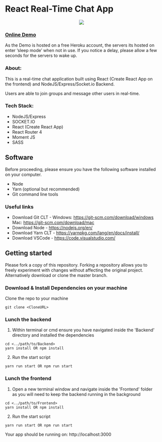 # React Real-Time Chat App

<p align="center">
    <img src="http://git-assets.react-starter-kit.com/logo.png">  
</p>

### [Online Demo](https://react-chatapp-frontend.herokuapp.com)

As the Demo is hosted on a free Heroku account, the servers its hosted on enter ‘sleep mode’ when not in use. If you notice a delay, please allow a few seconds for the servers to wake up.


### About:

This is a real-time chat application built using React (Create React App on the frontend) and NodeJS/Express/Socket.io Backend.

Users are able to join groups and message other users in real-time.

### Tech Stack:

* NodeJS/Express
* SOCKET.IO
* React (Create React App)
* React Router 4
* Moment JS
* SASS


## Software 

Before proceeding, please ensure you have the following software installed on your computer.

* Node
* Yarn (optional but recommended)
* Git command line tools

### Useful links

* Download Git CLT - Windows: https://git-scm.com/download/windows Mac: https://git-scm.com/download/mac
* Download Node - https://nodejs.org/en/
* Download Yarn CLT - https://yarnpkg.com/lang/en/docs/install/
* Download VSCode - https://code.visualstudio.com/

## Getting started

Please fork a copy of this repository. Forking a repository allows you to freely experiment with changes without affecting the original project. Alternatively download or clone the master branch.

### Download & Install Dependencies on your machine 

Clone the repo to your machine 

```
git clone <CloneURL>
```

### Lunch the backend

1)	Within terminal or cmd ensure you have navigated inside the 'Backend' directory and installed the dependencies

```
cd <../path/to/Backend> 
yarn install OR npm install
```

2) Run the start script

``` 
yarn run start OR npm run start
```

### Lunch the frontend

1) Open a new terminal window and navigate inside the 'Frontend' folder as you will need to keep the backend running in the background

```
cd <../path/to/Frontend> 
yarn install OR npm install
```

2) Run the start script

``` 
yarn run start OR npm run start
```

Your app should be running on: http://localhost:3000
